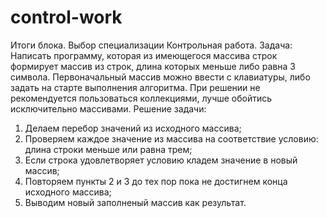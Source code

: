 # control-work
Итоги блока. Выбор специализации
Контрольная работа.
Задача:
Написать программу, которая из имеющегося массива строк формирует массив из строк, длина которых меньше либо равна 3 символа. Первоначальный массив можно ввести с клавиатуры, либо задать на старте выполнения алгоритма. При решении не рекомендуется пользоваться коллекциями, лучше обойтись исключительно массивами.
Решение задачи:
1.	Делаем перебор значений из исходного массива;
2.	Проверяем каждое значение из массива на соответствие условию: длина строки меньше или равна трем;
3.	Если строка удовлетворяет условию кладем значение в новый массив;
4.	Повторяем пункты 2 и 3 до тех пор пока не достигнем конца исходного массива;
5.	Выводим новый заполненый массив как результат.
